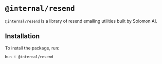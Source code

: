 # `@internal/resend`

`@internal/resend` is a library of resend emailing utilities built by Solomon AI.

## Installation

To install the package, run:

```bash
bun i @internal/resend
```
